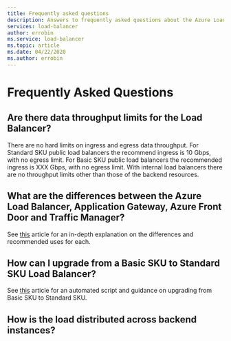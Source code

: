 ```yaml
---
title: Frequently asked questions
description: Answers to frequently asked questions about the Azure Load Balancer. 
services: load-balancer
author: errobin
ms.service: load-balancer
ms.topic: article
ms.date: 04/22/2020
ms.author: errobin
---
```

# Frequently Asked Questions

## Are there data throughput limits for the Load Balancer?
 There are no hard limits on ingress and egress data throughput. For Standard SKU public load balancers the recommend ingress is 10 Gbps, with no egress limit. For Basic SKU public load balancers the recommended ingress is XXX Gbps, with no egress limit. With internal load balancers there are no throughput limits other than those of the backend resources.

 ## What are the differences between the Azure Load Balancer, Application Gateway, Azure Front Door and Traffic Manager?
 See [this](https://docs.microsoft.com/azure/architecture/guide/technology-choices/load-balancing-overview) article for an in-depth explanation on the differences and recommended uses for each.

 ## How can I upgrade from a Basic SKU to Standard SKU Load Balancer?
 See [this](upgrade-basic-standard.md) article for an automated script and guidance on upgrading from Basic SKU to Standard SKU.

## How is the load distributed across backend instances?
